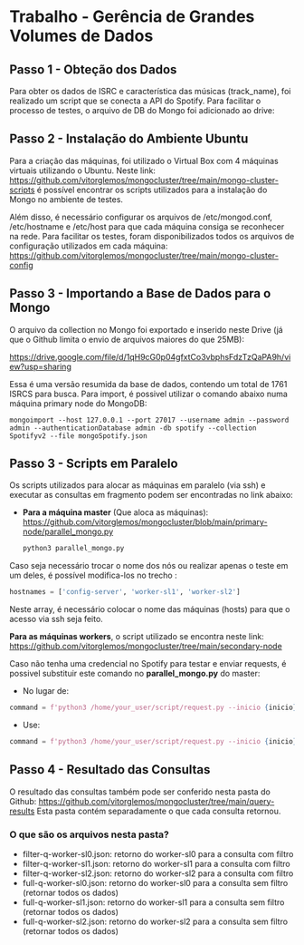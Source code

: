 # Trabalho - Gerência de Grandes Volumes de Dados
## Passo 1 - Obteção dos Dados

Para obter os dados de ISRC e característica das músicas (track_name), foi realizado um script que se conecta a API do Spotify. Para facilitar o processo de testes, o arquivo de DB do Mongo foi adicionado ao drive: 

## Passo 2 - Instalação do Ambiente Ubuntu

Para a criação das máquinas, foi utilizado o Virtual Box com 4 máquinas virtuais utilizando o Ubuntu. 
Neste link: https://github.com/vitorglemos/mongocluster/tree/main/mongo-cluster-scripts é possível encontrar os scripts utilizados para
a instalação do Mongo no ambiente de testes. 

Além disso, é necessário configurar os arquivos de /etc/mongod.conf, /etc/hostname e /etc/host para que cada máquina consiga se reconhecer na rede.
Para facilitar os testes, foram disponibilizados todos os arquivos de configuração utilizados em cada máquina: https://github.com/vitorglemos/mongocluster/tree/main/mongo-cluster-config

## Passo 3 - Importando a Base de Dados para o Mongo

O arquivo da collection no Mongo foi exportado e inserido neste Drive (já que o Github limita o envio de arquivos maiores do que 25MB):

https://drive.google.com/file/d/1qH9cG0p04gfxtCo3vbphsFdzTzQaPA9h/view?usp=sharing

Essa é uma versão resumida da base de dados, contendo um total de 1761 ISRCS para busca. Para import, é possivel utilizar o comando abaixo numa máquina primary node do MongoDB:
```shell
mongoimport --host 127.0.0.1 --port 27017 --username admin --password admin --authenticationDatabase admin -db spotify --collection Spotifyv2 --file mongoSpotify.json
```
## Passo 3 - Scripts em Paralelo
Os scripts utilizados para alocar as máquinas em paralelo (via ssh) e executar as consultas em fragmento podem ser encontradas no link abaixo:
- **Para a máquina master** (Que aloca as máquinas): https://github.com/vitorglemos/mongocluster/blob/main/primary-node/parallel_mongo.py
  ```python
  python3 parallel_mongo.py 
  ```
Caso seja necessário trocar o nome dos nós ou realizar apenas o teste em um deles, é possível modifica-los no trecho :
 ```python
hostnames = ['config-server', 'worker-sl1', 'worker-sl2']
```
Neste array, é necessário colocar o nome das máquinas (hosts) para que o acesso via ssh seja feito. 

**Para as máquinas workers**, o script utilizado se encontra neste link: https://github.com/vitorglemos/mongocluster/tree/main/secondary-node

Caso não tenha uma credencial no Spotify para testar e enviar requests, é possivel substituir este comando no **parallel_mongo.py** do master:
- No lugar de:
 ```python
 command = f'python3 /home/your_user/script/request.py --inicio {inicio} --fim {fim} --genre 1'
 ```
- Use:
 ```python
 command = f'python3 /home/your_user/script/request.py --inicio {inicio} --fim {fim} --genre 0'
 ```
## Passo 4 - Resultado das Consultas

O resultado das consultas também pode ser conferido nesta pasta do Github: https://github.com/vitorglemos/mongocluster/tree/main/query-results
Esta pasta contém separadamente o que cada consulta retornou.

### O que são os arquivos nesta pasta?
- filter-q-worker-sl0.json: retorno do worker-sl0 para a consulta com filtro
- filter-q-worker-sl1.json: retorno do worker-sl1 para a consulta com filtro
- filter-q-worker-sl2.json: retorno do worker-sl2 para a consulta com filtro
- full-q-worker-sl0.json: retorno do worker-sl0 para a consulta sem filtro (retornar todos os dados)
- full-q-worker-sl1.json: retorno do worker-sl1 para a consulta sem filtro (retornar todos os dados)
- full-q-worker-sl2.json: retorno do worker-sl2 para a consulta sem filtro (retornar todos os dados)
